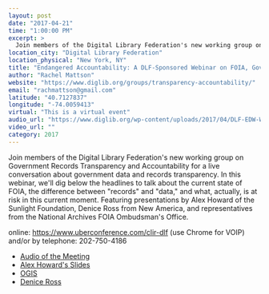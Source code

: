 ```yaml
---
layout: post
date: "2017-04-21"
time: "1:00:00 PM"
excerpt: >
  Join members of the Digital Library Federation's new working group on Government Records Transparency and Accountability for a live ...
location_city: "Digital Library Federation"
location_physical: "New York, NY"
title: "Endangered Accountability: A DLF-Sponsored Webinar on FOIA, Government Data, and Transparency"
author: "Rachel Mattson"
website: "https://www.diglib.org/groups/transparency-accountability/"
email: "rachmattson@gmail.com"
latitude: "40.7127837"
longitude: "-74.0059413"
virtual: "This is a virtual event"
audio_url: "https://www.diglib.org/wp-content/uploads/2017/04/DLF-EDW-Webinar.mp3"
video_url: ""
category: 2017
---
```


Join members of the Digital Library Federation's new working group on Government Records Transparency and Accountability for a live conversation about government data and records transparency. In this webinar, we'll dig below the headlines to talk about the current state of FOIA, the difference between "records" and "data," and what, actually, is at risk in this current moment. Featuring presentations by Alex Howard of the Sunlight Foundation, Denice Ross from New America, and representatives from the National Archives FOIA Ombudsman's Office.

online: https://www.uberconference.com/clir-dlf (use Chrome for VOIP)
and/or by telephone: 202-750-4186

<ul>
  <li><a href="https://www.diglib.org/wp-content/uploads/2017/04/DLF-EDW-Webinar.mp3">Audio of the Meeting</a></li>
  <li><a href="https://docs.google.com/presentation/d/1w8sQDc9go6X-vr1E-_jqiH8LDl0tM2nb398vzJWKLzY/pub?start=false&loop=false&delayms=3000&slide=id.p">Alex Howard's Slides</a></li>
  <li><a href="https://www.diglib.org/wp-content/uploads/2017/04/DLF-EDW-Webinar-OGIS.pptx">OGIS</a></li>
  <li><a href="https://www.diglib.org/wp-content/uploads/2017/04/DLF-EDW-Webinar-Denice-Ross.pptx">Denice Ross</a></li>
</ul>


